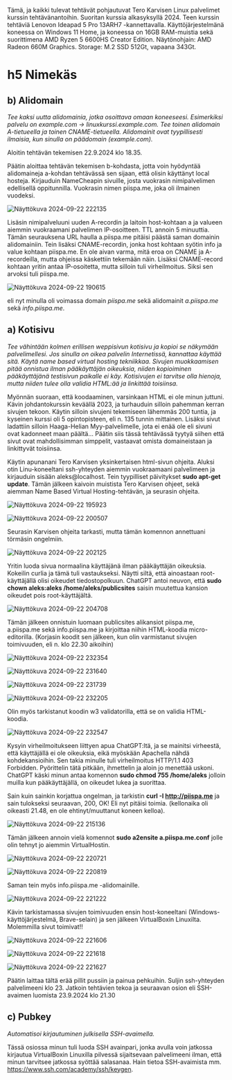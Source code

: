 Tämä, ja kaikki tulevat tehtävät pohjautuvat Tero Karvisen Linux palvelimet kurssin tehtävänantoihin. Suoritan kurssia alkasyksyllä 2024. 
Teen kurssin tehtäviä Lenovon Ideapad 5 Pro 13ARH7 -kannettavalla. Käyttöjärjestelmänä koneessa on Windows 11 Home, ja koneessa on 16GB RAM-muistia sekä suorittimena AMD Ryzen 5 6600HS Creator Edition. 
Näytönohjain: AMD Radeon 660M Graphics. Storage: M.2 SSD 512Gt, vapaana 343Gt.

# h5 Nimekäs

## b) Alidomain

*Tee kaksi uutta alidomainia, jotka osoittava omaan koneeseesi. Esimerkiksi palvelu on example.com -> linuxkurssi.example.com. 
Tee toinen alidomain A-tietueella ja toinen CNAME-tietueella. 
Alidomainit ovat tyypillisesti ilmaisia, kun sinulla on päädomain (example.com).*

Aloitin tehtävän tekemisen 22.9.2024 klo 18.35. 

Päätin aloittaa tehtävän tekemisen b-kohdasta, jotta voin hyödyntää alidomaineja a-kohdan tehtävässä sen sijaan, että olisin käyttänyt local hosteja.
Kirjauduin NameCheapin sivuille, josta vuokrasin nimipalvelimen edellisellä oppitunnilla. Vuokrasin nimen piispa.me, joka oli ilmainen vuodeksi.

![Näyttökuva 2024-09-22 222135](https://github.com/user-attachments/assets/99d6c1ff-820a-499a-8f7e-a9ef02845446)

Lisäsin nimipalveluuni uuden A-recordin ja laitoin host-kohtaan a ja valueen aiemmin vuokraamani palvelimen IP-osoitteen. TTL annoin 5 minuuttia. Tämän seurauksena URL haulla a.piispa.me pitäisi päästä saman domainin alidomainiin.
Tein lisäksi CNAME-recordin, jonka host kohtaan syötin info ja value kohtaan piispa.me. En ole aivan varma, mitä eroa on CNAME ja A-recordeilla, mutta ohjeissa käskettiin tekemään näin. Lisäksi CNAME-record kohtaan yritin antaa IP-osoitetta, mutta silloin tuli virheilmoitus. Siksi sen arvoksi
tuli piispa.me.

![Näyttökuva 2024-09-22 190615](https://github.com/user-attachments/assets/f300cb45-e865-4b69-a99f-962e96c7f421)

eli nyt minulla oli voimassa domain *piispa.me* sekä alidomainit *a.piispa.me* sekä *info.piispa.me*.

## a) Kotisivu

*Tee vähintään kolmen erillisen weppisivun kotisivu ja kopioi se näkymään palvelimellesi. Jos sinulla on oikea palvelin Internetissä, kannattaa käyttää sitä. 
Käytä name based virtual hosting tekniikkaa. Sivujen muokkaamisen pitää onnistua ilman pääkäyttäjän oikeuksia, niiden kopioiminen pääkäyttäjänä testisivun paikalle ei käy. 
Kotisivujen ei tarvitse olla hienoja, mutta niiden tulee olla validia HTML:ää ja linkittää toisiinsa.*

Myönnän suoraan, että koodaaminen, varsinkaan HTML ei ole minun juttuni. Kävin johdantokurssin keväällä 2023, ja turhauduin silloin pahemman kerran sivujen tekoon. Käytin silloin sivujeni tekemiseen lähemmäs 200 tuntia, ja kyseinen kurssi oli 5 opintopisteen, eli n. 135 tunnin mittainen.
Lisäksi sivut ladattiin silloin Haaga-Helian Myy-palvelimelle, jota ei enää ole eli sivuni ovat kadonneet maan päältä... Päätin siis tässä tehtävässä tyytyä siihen että sivut ovat mahdollisimman simppelit, vastaavat omista domaineistaan ja linkittyvät toisiinsa.

Käytin apunanani Tero Karvisen yksinkertaisen html-sivun ohjeita.
Aluksi otin Linu-koneeltani ssh-yhteyden aiemmin vuokraamaani palvelimeen ja kirjauduin sisään aleks@localhost. Tein tyypilliset päivitykset **sudo apt-get update**.
Tämän jälkeen kaivoin muistista Tero Karvisen ohjeet, sekä aiemman Name Based Virtual Hosting-tehtävän, ja seurasin ohjeita. 

![Näyttökuva 2024-09-22 195923](https://github.com/user-attachments/assets/996fe786-0dc4-4b0c-9c2d-06b3da99f1cf)

![Näyttökuva 2024-09-22 200507](https://github.com/user-attachments/assets/9f012523-c558-49c8-a6db-84006d1f9132)

Seurasin Karvisen ohjeita tarkasti, mutta tämän komennon annettuani törmäsin ongelmiin.

![Näyttökuva 2024-09-22 202125](https://github.com/user-attachments/assets/a33ec333-3088-4b6a-b48e-8aaf55e3d095)

Yritin luoda sivua normaalina käyttäjänä ilman pääkäyttäjän oikeuksia. Kokeilin curlia ja tämä tuli vastaukseksi. Näytti siltä, että ainoastaan root-käyttäjällä olisi oikeudet tiedostopolkuun. 
ChatGPT antoi neuvon, että **sudo chown aleks:aleks /home/aleks/publicsites** saisin muutettua kansion oikeudet pois root-käyttäjältä.

![Näyttökuva 2024-09-22 204708](https://github.com/user-attachments/assets/9242c15a-da41-40e4-986a-4d8c4e516ee3)

Tämän jälkeen onnistuin luomaan publicsites alikansiot piispa.me, a.piispa.me sekä info.piispa.me ja kirjoittaa niihin HTML-koodia micro-editorilla. (Korjasin koodit sen jälkeen, kun olin varmistanut sivujen toimivuuden, eli n. klo 22.30 aikoihin)

![Näyttökuva 2024-09-22 232354](https://github.com/user-attachments/assets/2305a61b-b355-44f9-91db-f6ea5701e5f1)

![Näyttökuva 2024-09-22 231640](https://github.com/user-attachments/assets/d3079b69-2028-483c-a29c-01ba3d128a90)

![Näyttökuva 2024-09-22 231739](https://github.com/user-attachments/assets/fb196137-8825-4e69-8212-b400f0db6ed5)

![Näyttökuva 2024-09-22 232205](https://github.com/user-attachments/assets/5110a66f-6aa4-4ce0-9d84-8ac17bc797f7)

Olin myös tarkistanut koodin w3 validatorilla, että se on validia HTML-koodia.

![Näyttökuva 2024-09-22 232547](https://github.com/user-attachments/assets/0b00a956-ae38-43af-91f6-21ab5c6f8478)

Kysyin virheilmoitukseen liittyen apua ChatGPT:ltä, ja se mainitsi virheestä, että käyttäjällä ei ole oikeuksia, eikä myöskään Apachella nähdä kohdekansioihin. Sen takia minulle tuli virheilmoitus HTTP/1.1 403 Forbidden. Pyörittelin tätä pitkään, ihmettelin ja aloin jo menettää uskoni.
ChatGPT käski minun antaa komennon **sudo chmod 755 /home/aleks** jolloin muilla kun pääkäyttäjällä, on oikeudet lukea ja suorittaa.

Sain kuin sainkin korjattua ongelman, ja tarkistin **curl -I http://piispa.me** ja sain tulokseksi seuraavan, 200, OK! Eli nyt pitäisi toimia. (kellonaika oli oikeasti 21.48, en ole ehtinyt/muuttanut koneen kelloa).

![Näyttökuva 2024-09-22 215136](https://github.com/user-attachments/assets/796da4ea-7635-4aca-a89f-7ce6bdb99f3f)

Tämän jälkeen annoin vielä komennot **sudo a2ensite a.piispa.me.conf** jolle olin tehnyt jo aiemmin VirtualHostin.

![Näyttökuva 2024-09-22 220721](https://github.com/user-attachments/assets/662687ff-3191-4040-9393-7aed681306a4)

![Näyttökuva 2024-09-22 220819](https://github.com/user-attachments/assets/4888424a-97f0-4b61-ac1b-81ec414e4964)

Saman tein myös info.piispa.me -alidomainille.

![Näyttökuva 2024-09-22 221222](https://github.com/user-attachments/assets/5f0703b1-115f-4f6a-9e80-9e2930b5f0b6)

Kävin tarkistamassa sivujen toimivuuden ensin host-koneeltani (Windows-käyttöjärjestelmä, Brave-selain) ja sen jälkeen VirtualBoxin Linuxilta. Molemmilla sivut toimivat!!

![Näyttökuva 2024-09-22 221606](https://github.com/user-attachments/assets/d4b624a9-d87c-4e4f-b133-5d050610170d)

![Näyttökuva 2024-09-22 221618](https://github.com/user-attachments/assets/f38db03d-7192-4a2b-9029-3636d21a8ec9)

![Näyttökuva 2024-09-22 221627](https://github.com/user-attachments/assets/ca437a40-85fc-47ac-b2b2-bcbf1baee115)

Päätin laittaa tältä erää pillit pussiin ja painua pehkuihin. Suljin ssh-yhteyden palvelimeeni klo 23. Jatkoin tehtävien tekoa ja seuraavan osion eli SSH-avaimen luomista 23.9.2024 klo 21.30

## c) Pubkey

*Automatisoi kirjautuminen julkisella SSH-avaimella.*

Tässä osiossa minun tuli luoda SSH avainpari, jonka avulla voin jatkossa kirjautua VirtualBoxin Linuxilla pilvessä sijaitsevaan palvelimeeni ilman, että minun tarvitsee jatkossa syöttää salasanaa. Hain tietoa SSH-avaimista mm. https://www.ssh.com/academy/ssh/keygen. 




